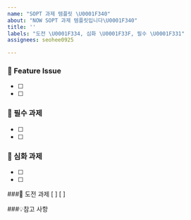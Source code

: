 ```yaml
---
name: "SOPT 과제 템플릿 \U0001F340"
about: "NOW SOPT 과제 템플릿입니다\U0001F340"
title: ''
labels: "도전 \U0001F334, 심화 \U0001F33F, 필수 \U0001F331"
assignees: seohee0925

---
```


### 📌 Feature Issue
- [ ]
- [ ]


### 🌱 필수 과제
- [ ]
- [ ]

### 🌿 심화 과제
- [ ]
- [ ]

###🌴 도전 과제
[ ]
[ ]

###💡참고 사항
